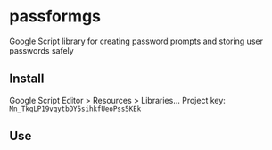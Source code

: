 # passformgs
Google Script library for creating password prompts and storing user passwords safely

## Install
Google Script Editor > Resources > Libraries...
Project key: 
`Mn_TkqLP19vqytbDY5sihkfUeoPss5KEk`

## Use


    

<!--stackedit_data:
eyJoaXN0b3J5IjpbLTE4ODQ2MjYxNjBdfQ==
-->